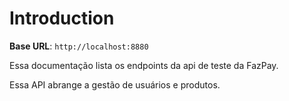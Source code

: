 # Introduction



<aside>
    <strong>Base URL</strong>: <code>http://localhost:8880</code>
</aside>

Essa documentação lista os endpoints da api de teste da FazPay.

<aside>Essa API abrange a gestão de usuários e produtos.</aside>

